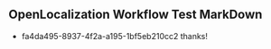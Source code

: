 ## OpenLocalization Workflow Test MarkDown
* fa4da495-8937-4f2a-a195-1bf5eb210cc2 thanks!

<!--HONumber=Jul16_HO5-->


